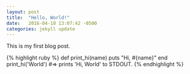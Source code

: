 ```yaml
---
layout: post
title:  "Hello, World!"
date:   2016-04-10 13:07:42 -0500
categories: jekyll update
---
```

This is my first blog post. 

{% highlight ruby %}
def print_hi(name)
  puts "Hi, #{name}"
end
print_hi('World')
#=> prints 'Hi, World' to STDOUT.
{% endhighlight %}
